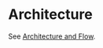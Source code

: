 # Architecture

See [Architecture and Flow](https://energyweb.atlassian.net/wiki/spaces/REB/pages/2925953053/Architecture+and+Flow).
